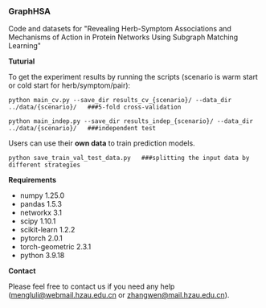 ### GraphHSA

Code and datasets for "Revealing Herb-Symptom Associations and Mechanisms of Action in Protein Networks Using Subgraph Matching Learning"

**Tuturial**

To get the experiment results by running the scripts (scenario is warm start or cold start for herb/symptom/pair):

```
python main_cv.py --save_dir results_cv_{scenario}/ --data_dir ../data/{scenario}/   ###5-fold cross-validation
```

```
python main_indep.py --save_dir results_indep_{scenario}/ --data_dir ../data/{scenario}/   ###independent test
```

Users can use their **own data** to train prediction models.

```
python save_train_val_test_data.py   ###splitting the input data by different strategies
```

**Requirements**

- numpy 1.25.0
- pandas 1.5.3
- networkx 3.1
- scipy 1.10.1
- scikit-learn 1.2.2
- pytorch 2.0.1
- torch-geometric 2.3.1
- python 3.9.18

**Contact**

Please feel free to contact us if you need any help ([mengluli@webmail.hzau.edu.cn](mailto:mengluli@webmail.hzau.edu.cn) or [zhangwen@mail.hzau.edu.cn](mailto:zhangwen@mail.hzau.edu.cn)).
